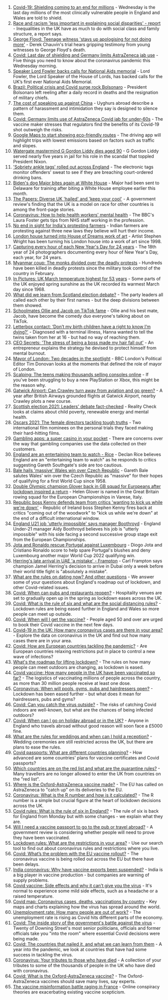 1. [Covid-19: Shielding coming to an end for millions](https://www.bbc.co.uk/news/uk-56584380) - Wednesday is the last day millions of the most clinically vulnerable people in England and Wales are told to shield.
2. [Race and racism 'less important in explaining social disparities' - report](https://www.bbc.co.uk/news/uk-56585538) - Inequalities in the UK have as much to do with social class and family structure, a report says.
3. [George Floyd: Teenage witness 'stays up apologising for not doing more'](https://www.bbc.co.uk/news/world-us-canada-56585165) - Derek Chauvin's trial hears gripping testimony from young witnesses to George Floyd's death.
4. [Covid: Last day of shielding and Germany limits AstraZeneca jab use](https://www.bbc.co.uk/news/uk-56582957) - Five things you need to know about the coronavirus pandemic this Wednesday morning.
5. [Speaker Lord Fowler backs calls for National Aids memorial](https://www.bbc.co.uk/news/uk-politics-56578990) - Lord Fowler, the Lord Speaker of the House of Lords, has backed calls for the UK’s first ever National Aids Memorial.
6. [Brazil: Political crisis and Covid surge rock Bolsonaro](https://www.bbc.co.uk/news/world-latin-america-56581131) - President Bolsonaro left reeling after a daily record in deaths and the resignation of military chiefs.
7. [The cost of speaking up against China](https://www.bbc.co.uk/news/world-asia-china-56563449) - Uyghurs abroad describe a pattern of harassment and intimidation they say is designed to silence them.
8. [Covid: Germany limits use of AstraZeneca Covid jab for under-60s](https://www.bbc.co.uk/news/world-europe-56580728) - The vaccine maker stresses that regulators find the benefits of its Covid-19 shot outweigh the risks.
9. [Google Maps to start showing eco-friendly routes](https://www.bbc.co.uk/news/business-56585877) - The driving app will highlight trips with lowest emissions based on factors such as traffic and slopes.
10. [Watergate mastermind G Gordon Liddy dies aged 90](https://www.bbc.co.uk/news/world-us-canada-56585169) - G Gordon Liddy served nearly five years in jail for his role in the scandal that toppled President Nixon.
11. ['Sobriety ankle tags' rolled out across England](https://www.bbc.co.uk/news/uk-politics-56583153) - The electronic tags monitor offenders' sweat to see if they are breaching court-ordered drinking bans.
12. [Biden's dog Major bites again at White House](https://www.bbc.co.uk/news/world-us-canada-56585168) - Major had been sent to Delaware for training after biting a White House employee earlier this month.
13. [The Papers: Diverse UK 'hailed' and 'keep your cool'](https://www.bbc.co.uk/news/blogs-the-papers-56585045) - A government review's finding that the UK is a model on race for other countries is among the front-page stories.
14. [Coronavirus: How to help health workers' mental health](https://www.bbc.co.uk/news/health-56504442) - The BBC's Laura Foster gets tips from NHS staff working in the profession.
15. [No end in sight for India's protesting farmers](https://www.bbc.co.uk/news/world-asia-india-56520138) - Indian farmers are protesting against three new laws they believe will hurt their income.
16. [London house turned into House of Dreams work of art](https://www.bbc.co.uk/news/uk-england-london-56582064) - Artist Stephen Wright has been turning his London house into a work of art since 1998.
17. [Capturing every hour of each New Year's Day for 24 years](https://www.bbc.co.uk/news/in-pictures-56524580) - The 18th year of 24 photographers documenting every hour of New Year's Day, each year, for 24 years.
18. [Myanmar coup: The monks divided over the deadly protests](https://www.bbc.co.uk/news/world-asia-56580788) - Hundreds have been killed in deadly protests since the military took control of the country in February.
19. [In Pictures: UK March temperature highest for 53 years](https://www.bbc.co.uk/news/uk-56579679) - Some parts of the UK enjoyed spring sunshine as the UK recorded its warmest March day since 1968.
20. [What did we learn from Scotland election debate?](https://www.bbc.co.uk/news/uk-scotland-scotland-politics-56583168) - The party leaders all called each other by their first names - but the deep divisions between them showed.
21. [Schoolmates Ollie and Jacob on TikTok fame](https://www.bbc.co.uk/news/uk-56582976) - Ollie and his best mate, Jacob, have become the comedy duo everyone's talking about on TikTok.
22. [Letterbox contact: ‘Don’t my birth children have a right to know I’m dying?'](https://www.bbc.co.uk/news/stories-56576285) - Diagnosed with a terminal illness, Hanna wanted to tell the twins taken from her at 16 - but had no way of reaching them.
23. [CEO Secrets: 'The stress of being a boss made my hair fall out'](https://www.bbc.co.uk/news/business-56491743) - An entrepreneur explains the strategy he devised to protect himself from mental burnout.
24. [Mayor of London: Two decades in the spotlight](https://www.bbc.co.uk/news/uk-england-london-55189622) - BBC London's Political Editor Tim Donovan looks at the moments that defined the role of mayor of London.
25. [Scalping: The teens making thousands selling consoles online](https://www.bbc.co.uk/news/newsbeat-56270058) - If you've been struggling to buy a new PlayStation or Xbox, this might be the reason why.
26. [Gatwick Airport: Can Crawley turn away from aviation and go green?](https://www.bbc.co.uk/news/uk-england-sussex-56486632) - A year after British Airways grounded flights at Gatwick Airport, nearby Crawley plots a new course.
27. [Scottish election 2021: Leaders' debate fact-checked](https://www.bbc.co.uk/news/56583531) - Reality Check looks at claims about child poverty, renewable energy and mental health.
28. [Oscars 2021: The female directors tackling tough truths](https://www.bbc.co.uk/news/entertainment-arts-56564427) - Two international film nominees on the personal trials they faced making their hard-hitting films.
29. [Gambling apps: a super casino in your pocket](https://www.bbc.co.uk/news/technology-56580411) - There are concerns over the way that gambling companies use the data collected on their customers.
30. [England are an entertaining team to watch - Rice](https://www.bbc.co.uk/sport/football/56586894) - Declan Rice believes England are an "entertaining team to watch" as he responds to critics suggesting Gareth Southgate's side are too cautious.
31. [Bale hails 'massive' Wales win over Czech Republic](https://www.bbc.co.uk/sport/football/56584938) - Gareth Bale salutes Wales' win over the Czech Republic as "massive" for their hopes of qualifying for a first World Cup since 1958.
32. [Double Olympic champion Glover back in GB squad for Europeans after lockdown inspired a return](https://www.bbc.co.uk/sport/rowing/56578968) - Helen Glover is named in the Great Britain rowing squad for the European Championships in Varese, Italy.
33. [Republic boss Kenny defends team from critics 'wanting to kick us while we're down'](https://www.bbc.co.uk/sport/football/56585098) - Republic of Ireland boss Stephen Kenny fires back at critics "coming out of the woodwork" to "kick us while we're down" at the end of a difficult international window.
34. [England U21 job 'utterly impossible' says manager Boothroyd](https://www.bbc.co.uk/sport/football/56583091) - England Under-21 manager Aidy Boothroyd believes his job is "utterly impossible" with his side facing a second successive group stage exit from the European Championships.
35. [Jota and Ronaldo rescue Portugal against Luxembourg](https://www.bbc.co.uk/sport/football/56583907) - Diogo Jota and Cristiano Ronaldo score to help spare Portugal's blushes and deny Luxembourg another major World Cup 2022 qualifying win.
36. [Herring's late arrival in UAE 'a mistake' - Frampton](https://www.bbc.co.uk/sport/boxing/56575329) - Carl Frampton says champion Jamel Herring's decision to arrive in Dubai only a week before their world title fight is "absolutely a mistake".
37. [What are the rules on dating now? And other questions](https://www.bbc.co.uk/news/world-asia-china-51176409) - We answer some of your questions about England's roadmap out of lockdown, and other Covid-related issues.
38. [Covid: When can pubs and restaurants reopen?](https://www.bbc.co.uk/news/business-52977388) - Hospitality venues are set to gradually open up in the spring as lockdown eases across the UK.
39. [Covid: What is the rule of six and what are the social distancing rules?](https://www.bbc.co.uk/news/uk-51506729) - Lockdown rules are being eased further in England and Wales so more people can meet up outside.
40. [Covid: When will I get the vaccine?](https://www.bbc.co.uk/news/health-55045639) - People aged 50 and over are urged to book their Covid vaccine in the next few days.
41. [Covid-19 in the UK: How many coronavirus cases are there in your area?](https://www.bbc.co.uk/news/uk-51768274) - Explore the data on coronavirus in the UK and find out how many cases there are in your area.
42. [Covid: How are European countries tackling the pandemic?](https://www.bbc.co.uk/news/explainers-53640249) - Are European countries relaxing restrictions put in place to control a new wave of infections?
43. [What's the roadmap for lifting lockdown?](https://www.bbc.co.uk/news/explainers-52530518) - The rules on how many people can meet outdoors are changing, as lockdown is eased.
44. [Covid vaccine: How many people in the UK have been vaccinated so far?](https://www.bbc.co.uk/news/health-55274833) - The logistics of vaccinating millions of people across the country, as more than 30 million people receive at least one dose.
45. [Coronavirus: When will pools, gyms, pubs and hairdressers open?](https://www.bbc.co.uk/news/explainers-53349989) - Lockdown has been eased further - but what does it mean for hairdressers, pubs and gyms?
46. [Covid: Can you catch the virus outside?](https://www.bbc.co.uk/news/explainers-55680305) - The risks of catching Covid indoors are well-known, but what are the chances of being infected outdoors?
47. [Covid: When can I go on holiday abroad or in the UK?](https://www.bbc.co.uk/news/explainers-52646738) - Anyone in England who travels abroad without good reason will soon face a £5000 fine.
48. [What are the rules for weddings and when can I hold a reception?](https://www.bbc.co.uk/news/explainers-52811509) - Wedding ceremonies are still restricted across the UK, but there are plans to ease the rules.
49. [Covid passports: What are different countries planning?](https://www.bbc.co.uk/news/world-europe-56522408) - How advanced are some countries' plans for vaccine certificates and Covid passports?
50. [Which countries are on the red list and what are the quarantine rules?](https://www.bbc.co.uk/news/explainers-52544307) - Many travellers are no longer allowed to enter the UK from countries on the "red list".
51. [Where is the Oxford-AstraZeneca vaccine made?](https://www.bbc.co.uk/news/56483766) - The EU has called on AstraZeneca to "catch up" on its deliveries to the EU.
52. [Coronavirus: What is the R number and how is it calculated?](https://www.bbc.co.uk/news/health-52473523) - The R number is a simple but crucial figure at the heart of lockdown decisions across the UK.
53. [Covid rules: What is the rule of six in England?](https://www.bbc.co.uk/news/health-56526587) - The rule of six is back for England from Monday but with some changes - we explain what they are.
54. [Will I need a vaccine passport to go to the pub or travel abroad?](https://www.bbc.co.uk/news/explainers-55718553) - A government review is considering whether people will need to prove they have been vaccinated.
55. [Lockdown rules: What are the restrictions in your area?](https://www.bbc.co.uk/news/uk-54373904) - Use our search tool to find out about coronavirus rules and restrictions where you live.
56. [Covid: What’s the problem with the EU vaccine rollout?](https://www.bbc.co.uk/news/explainers-52380823) - The coronavirus vaccine is being rolled out across the EU but there have been delays.
57. [India coronavirus: Why have vaccine exports been suspended?](https://www.bbc.co.uk/news/world-asia-india-55571793) - India is a big player in vaccine production - but companies are warning of supply problems.
58. [Covid vaccine: Side effects and why it can’t give you the virus](https://www.bbc.co.uk/news/health-56437270) - It's normal to experience some mild side effects, such as a headache or a raised temperature.
59. [Covid map: Coronavirus cases, deaths, vaccinations by country](https://www.bbc.co.uk/news/world-51235105) - Key maps and charts explaining how the virus has spread around the world.
60. [Unemployment rate: How many people are out of work?](https://www.bbc.co.uk/news/business-52660591) - The unemployment rate is rising as Covid hits different parts of the economy.
61. [Covid: The inside story of the government's battle against the virus](https://www.bbc.co.uk/news/uk-politics-56361599) - Twenty of Downing Street's most senior politicians, officials and former officials take you "into the room" where essential Covid decisions were being made.
62. [Covid: The countries that nailed it, and what we can learn from them](https://www.bbc.co.uk/news/uk-56455030) - A year into the pandemic, we look at countries that have had some success in tackling the virus.
63. [Coronavirus: Your tributes to those who have died](https://www.bbc.co.uk/news/uk-52676411) - A collection of your tributes to some of the thousands of people in the UK who have died with coronavirus.
64. [Covid: What is the Oxford-AstraZeneca vaccine?](https://www.bbc.co.uk/news/health-55302595) - The Oxford-AstraZeneca vaccines should save many lives, say experts.
65. [The vaccine misinformation battle raging in France](https://www.bbc.co.uk/news/blogs-trending-56526265) - Online conspiracy theories are exacerbating existing vaccine scepticism.
